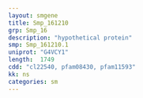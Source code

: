 ```yaml
---
layout: smgene
title: Smp_161210
grp: Smp_16
description: "hypothetical protein"
smp: Smp_161210.1
uniprot: "G4VCY1"
length:  1749
cdd: "cl22540, pfam08430, pfam11593"
kk: ns
categories: sm
---
```

